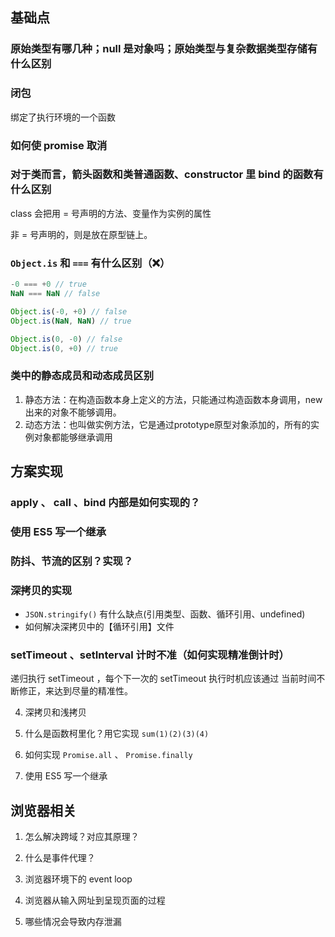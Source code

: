 ## 基础点 ##

### 原始类型有哪几种；null 是对象吗；原始类型与复杂数据类型存储有什么区别

###  闭包

绑定了执行环境的一个函数

### 如何使 promise 取消

### 对于类而言，箭头函数和类普通函数、constructor 里 bind 的函数有什么区别

class 会把用 = 号声明的方法、变量作为实例的属性

非 = 号声明的，则是放在原型链上。

### `Object.is` 和 `===` 有什么区别（❌）

```js
-0 === +0 // true
NaN === NaN // false

Object.is(-0, +0) // false
Object.is(NaN, NaN) // true

Object.is(0, -0) // false
Object.is(0, +0) // true
```

### 类中的静态成员和动态成员区别

1. 静态方法：在构造函数本身上定义的方法，只能通过构造函数本身调用，new出来的对象不能够调用。
2. 动态方法：也叫做实例方法，它是通过prototype原型对象添加的，所有的实例对象都能够继承调用



## 方案实现 ##

###  apply 、 call 、bind 内部是如何实现的？

### 使用 ES5 写一个继承

### 防抖、节流的区别？实现？

### 深拷贝的实现

- `JSON.stringify()` 有什么缺点(引用类型、函数、循环引用、undefined)
- 如何解决深拷贝中的【循环引用】文件

### setTimeout 、setInterval 计时不准（如何实现精准倒计时）

递归执行 setTimeout ，每个下一次的 setTimeout 执行时机应该通过 当前时间不断修正，来达到尽量的精准性。

4. 深拷贝和浅拷贝

5. 什么是函数柯里化？用它实现 `sum(1)(2)(3)(4)`

6. 如何实现 `Promise.all` 、 `Promise.finally`

7. 使用 ES5 写一个继承

## 浏览器相关 ##



1. 怎么解决跨域？对应其原理？



2. 什么是事件代理？



3. 浏览器环境下的 event loop



4. 浏览器从输入网址到呈现页面的过程



5. 哪些情况会导致内存泄漏

